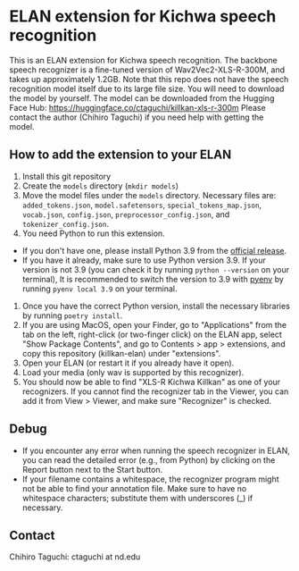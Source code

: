 # ELAN extension for Kichwa speech recognition
This is an ELAN extension for Kichwa speech recognition.
The backbone speech recognizer is a fine-tuned version of Wav2Vec2-XLS-R-300M, and takes up approximately 1.2GB.
Note that this repo does not have the speech recognition model itself due to its large file size.
You will need to download the model by yourself.
The model can be downloaded from the Hugging Face Hub: https://huggingface.co/ctaguchi/killkan-xls-r-300m
Please contact the author (Chihiro Taguchi) if you need help with getting the model.

## How to add the extension to your ELAN
1. Install this git repository
1. Create the `models` directory (`mkdir models`)
1. Move the model files under the `models` directory. Necessary files are: `added_tokens.json`, `model.safetensors`, `special_tokens_map.json`, `vocab.json`, `config.json`, `preprocessor_config.json`, and `tokenizer_config.json`.
1. You need Python to run this extension.
  - If you don't have one, please install Python 3.9 from the [official release](https://www.python.org/downloads/).
  - If you have it already, make sure to use Python version 3.9. If your version is not 3.9 (you can check it by running `python --version` on your terminal), It is recommended to switch the version to 3.9 with [pyenv](https://github.com/pyenv/pyenv) by running `pyenv local 3.9` on your terminal.
1. Once you have the correct Python version, install the necessary libraries by running `poetry install`.
1. If you are using MacOS, open your Finder, go to "Applications" from the tab on the left, right-click (or two-finger click) on the ELAN app, select "Show Package Contents", and go to Contents > app > extensions, and copy this repository (killkan-elan) under "extensions".
1. Open your ELAN (or restart it if you already have it open).
1. Load your media (only wav is supported by this recognizer).
1. You should now be able to find "XLS-R Kichwa Killkan" as one of your recognizers. If you cannot find the recognizer tab in the Viewer, you can add it from View > Viewer, and make sure "Recognizer" is checked.

## Debug
- If you encounter any error when running the speech recognizer in ELAN, you can read the detailed error (e.g., from Python) by clicking on the Report button next to the Start button.
- If your filename contains a whitespace, the recognizer program might not be able to find your annotation file. Make sure to have no whitespace characters; substitute them with underscores (_) if necessary.

## Contact
Chihiro Taguchi: ctaguchi at nd.edu